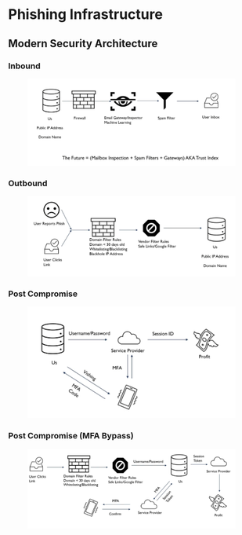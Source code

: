 # Phishing Infrastructure



## Modern Security Architecture

### Inbound

<figure><img src="../../../.gitbook/assets/image.png" alt=""><figcaption></figcaption></figure>

### Outbound

<figure><img src="../../../.gitbook/assets/image (1).png" alt=""><figcaption></figcaption></figure>

### Post Compromise

<figure><img src="../../../.gitbook/assets/image (2).png" alt=""><figcaption></figcaption></figure>



### Post Compromise (MFA Bypass)

<figure><img src="../../../.gitbook/assets/image (3).png" alt=""><figcaption></figcaption></figure>
